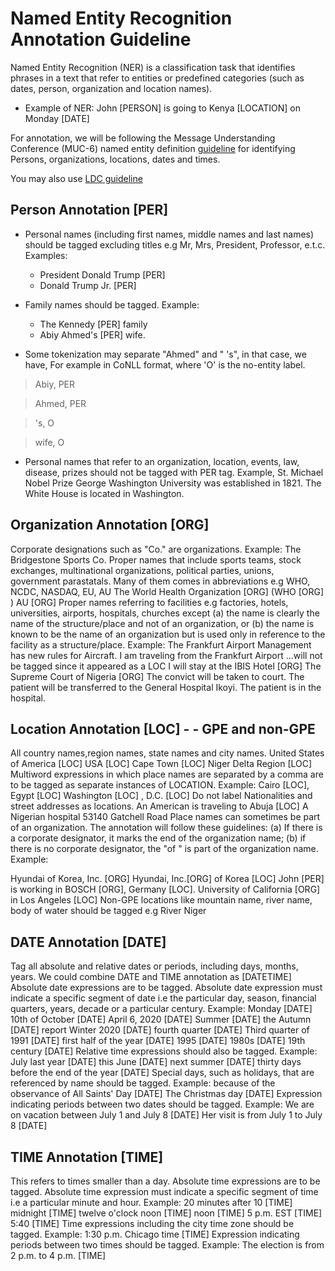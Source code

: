 # Named Entity Recognition Annotation Guideline

Named Entity Recognition (NER) is a classification task that identifies phrases in a text that refer to entities or predefined categories (such as dates, person, organization and location names).

* Example of NER: John [PERSON] is going to Kenya [LOCATION] on Monday [DATE]

For annotation, we will be following the Message Understanding Conference (MUC-6) named entity definition [guideline](https://cs.nyu.edu/faculty/grishman/NEtask20.book_1.html) for identifying Persons, organizations, locations, dates and times. 

You may also use [LDC guideline](https://www.ldc.upenn.edu/sites/www.ldc.upenn.edu/files/english-entities-guidelines-v6.6.pdf)

## Person Annotation [PER]

* Personal names (including first names, middle names and last names) should be tagged excluding titles e.g Mr, Mrs, President, Professor, e.t.c. Examples:
	* President Donald Trump [PER]
	* Donald Trump Jr. [PER]

* Family names should be tagged. Example:
	* The Kennedy [PER] family
	* Abiy Ahmed's [PER] wife.  

* Some tokenization may separate "Ahmed" and " 's", in that case, we have, For example in CoNLL format, where 'O' is the no-entity label.
> Abiy, PER

> Ahmed, PER

> 's, O

> wife, O

* Personal names that refer to an organization, location, events, law, disease, prizes should not be tagged with PER tag. Example,
St. Michael
Nobel Prize
George Washington University was established in 1821.
The White House is located in Washington.

## Organization Annotation [ORG]
Corporate designations such as "Co." are organizations. Example:
The Bridgestone Sports Co. 
Proper names that include sports teams, stock exchanges, multinational organizations, political parties, unions, government parastatals. Many of them comes in abbreviations e.g WHO, NCDC, NASDAQ, EU, AU
The World Health Organization [ORG] (WHO [ORG] )
AU [ORG]
Proper names referring to facilities e.g factories, hotels, universities, airports, hospitals, churches except (a) the name is clearly the name of the structure/place and not of an organization, or (b) the name is known to be the name of an organization but is used only in reference to the facility as a structure/place. Example:
The Frankfurt Airport Management has new rules for Aircraft.
I am traveling from the Frankfurt Airport ...will not be tagged since it appeared as a LOC
I will stay at the IBIS Hotel [ORG]
The Supreme Court of Nigeria [ORG]
The convict will be taken to court.
The patient will be transferred to the General Hospital Ikoyi.
The patient is in the hospital.

## Location Annotation [LOC] - - GPE and non-GPE
All country names,region names, state names and city names.
United States of America [LOC]
USA [LOC]
Cape Town [LOC]
Niger Delta Region [LOC]
Multiword expressions in which place names are separated by a comma are to be tagged as separate instances of LOCATION. Example:
Cairo [LOC], Egypt [LOC]
Washington [LOC] , D.C. [LOC]
Do not label Nationalities and street addresses as locations.
An American is traveling to Abuja [LOC]
A Nigerian hospital
53140 Gatchell Road
Place names can sometimes be part of an organization. The annotation will follow these guidelines: (a) If there is a corporate designator, it marks the end of the organization name; (b) if there is no corporate designator, the "of " is part of the organization name. Example:
 
Hyundai of Korea, Inc. [ORG]
Hyundai, Inc.[ORG] of Korea [LOC]
John [PER] is working in BOSCH [ORG], Germany [LOC].
University of California [ORG] in Los Angeles [LOC]
Non-GPE locations like mountain name, river name, body of water should be tagged e.g
	River Niger 

## DATE Annotation [DATE]
Tag all absolute and relative dates or periods, including days, months, years. We could combine DATE and TIME annotation as [DATETIME]
Absolute date expressions are to be tagged. Absolute date expression must indicate a specific segment of date i.e the particular day, season, financial quarters, years, decade or a particular century. Example:
Monday [DATE]
10th of October [DATE]
April 6, 2020 [DATE]
Summer [DATE]
the Autumn [DATE] report
Winter 2020 [DATE]
fourth quarter [DATE]
Third  quarter of 1991 [DATE]
first half of the year [DATE]
1995 [DATE]
1980s [DATE]
19th century [DATE]
Relative time expressions should also be tagged. Example:
July last year [DATE]
this June [DATE]
next summer [DATE]
thirty days before the end of the year [DATE]
Special days, such as holidays, that are referenced by name should be tagged. Example:
because of the observance of All Saints' Day [DATE]
The Christmas day [DATE]
Expression indicating periods between two dates should be tagged. Example:
We are on vacation between July 1 and July 8 [DATE]
Her visit is from July 1 to July 8 [DATE]

## TIME Annotation [TIME]
This refers to times smaller than a day.
Absolute time expressions are to be tagged. Absolute time expression must indicate a specific segment of time i.e a particular minute and hour. Example:
20 minutes after 10 [TIME]
midnight [TIME]
twelve o'clock noon [TIME]
noon [TIME]
5 p.m. EST [TIME]
5:40 [TIME]
Time expressions including the city time zone should be tagged. Example:
1:30 p.m. Chicago time [TIME]
Expression indicating periods between two times should be tagged. Example:
The election is from 2 p.m. to 4 p.m. [TIME]

